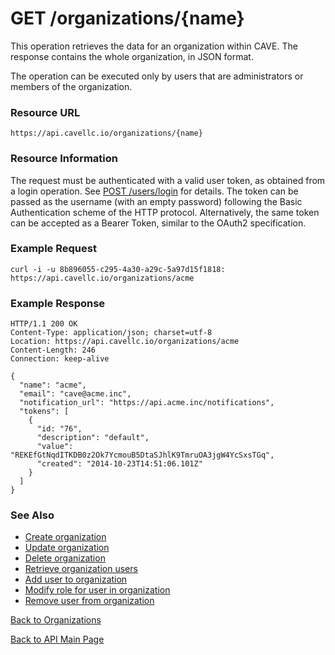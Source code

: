 # GET /organizations/{name}
This operation retrieves the data for an organization within CAVE. The response contains the whole organization, in JSON format.

The operation can be executed only by users that are administrators or members of the organization.

### Resource URL

`https://api.cavellc.io/organizations/{name}`

### Resource Information

The request must be authenticated with a valid user token, as obtained from a login operation. See [POST /users/login](../users/login.md) for details. The token can be passed as the username (with an empty password) following the Basic Authentication scheme of the HTTP protocol. Alternatively, the same token can be accepted as a Bearer Token, similar to the OAuth2 specification.

### Example Request

    curl -i -u 8b896055-c295-4a30-a29c-5a97d15f1818: https://api.cavellc.io/organizations/acme


### Example Response

    HTTP/1.1 200 OK
    Content-Type: application/json; charset=utf-8
    Location: https://api.cavellc.io/organizations/acme
    Content-Length: 246
    Connection: keep-alive
    
    {
      "name": "acme",
      "email": "cave@acme.inc",
      "notification_url": "https://api.acme.inc/notifications",
      "tokens": [
        {
          "id: "76",
          "description": "default",
          "value": "REKEfGtNqdITKDB0z2Ok7YcmouB5DtaSJhlK9TmruOA3jgW4YcSxsTGq",
          "created": "2014-10-23T14:51:06.101Z"
        }
      ]
    }
    
### See Also

* [Create organization](create-org.md)
* [Update organization](update-org.md)
* [Delete organization](delete-org.md)
* [Retrieve organization users](get-org-users.md)
* [Add user to organization](add-org-user.md)
* [Modify role for user in organization](modify-org-user.md)
* [Remove user from organization](remove-org-user.md)

[Back to Organizations](README.md)

[Back to API Main Page](../api.md)
